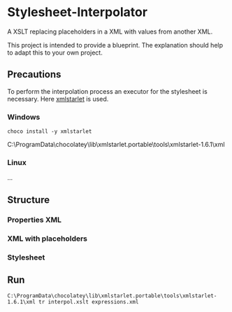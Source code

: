 # Stylesheet-Interpolator
A XSLT replacing placeholders in a XML with values from another XML.

This project is intended to provide a blueprint.
The explanation should help to adapt this to
your own project.

## Precautions

To perform the interpolation process an executor for the stylesheet is necessary.
Here [xmlstarlet](https://xmlstar.sourceforge.net/)
is used.

### Windows

`
choco install -y xmlstarlet
`

C:\ProgramData\chocolatey\lib\xmlstarlet.portable\tools\xmlstarlet-1.6.1\xml
### Linux

...

## Structure

### Properties XML

### XML with placeholders

### Stylesheet

## Run

`
C:\ProgramData\chocolatey\lib\xmlstarlet.portable\tools\xmlstarlet-1.6.1\xml tr interpol.xslt expressions.xml
`